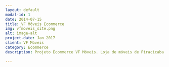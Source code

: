 ```yaml
---
layout: default
modal-id: 1
date: 2014-07-15
title: VF Móveis Ecommerce
img: vfmoveis_site.png
alt: image-alt
project-date: Jan 2017
client: VF Móveis
category: Ecommerce
description: Projeto Ecommerce VF Móveis. Loja de móveis de Piracicaba e Região. Softwares usados no Projeto CMS Wodpress e Tema Storefront modificado. Acesse o site completo aqui<a href="http://www.vfmoveis.com.br">VF Móveis</a>.

---
```

